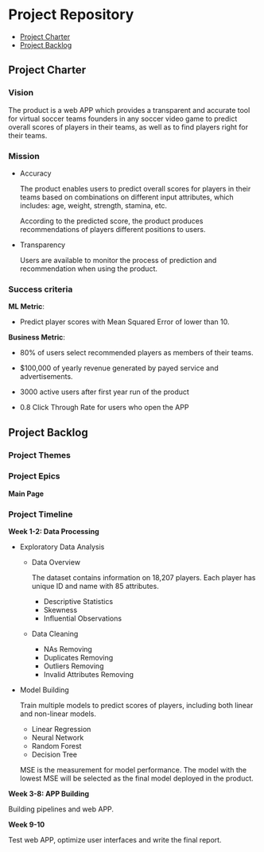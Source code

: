# Project Repository

<!-- toc -->

- [Project Charter](#project-charter)
- [Project Backlog](#project-backlog)

<!-- tocstop -->

## Project Charter 

### Vision

The product is a web APP which provides a transparent and accurate tool for virtual soccer teams founders in any soccer video game to predict overall scores of players in their teams, as well as to find players right for their teams.

### Mission

- Accuracy

  The product enables users to predict overall scores for players in their teams based on combinations on different input attributes, which includes: age, weight, strength, stamina, etc.

  According to the predicted score, the product produces recommendations of players different positions to users.

- Transparency

  Users are available to monitor the process of prediction and recommendation when using the product.

### Success criteria 

**ML Metric**: 

- Predict player scores with Mean Squared Error of  lower than 10. 

**Business Metric**: 

- 80% of users select recommended players as members of their teams.

- $100,000 of yearly revenue generated by payed service and advertisements.

- 3000 active users after first year run of the product

- 0.8 Click Through Rate for users who open the APP

## Project Backlog

### Project Themes

### Project Epics

**Main Page**

### Project Timeline

**Week 1-2: Data Processing**

- Exploratory Data Analysis

  * Data Overview

    The dataset contains information on 18,207 players. Each player has unique ID and name with 85 attributes.

    + Descriptive Statistics
    + Skewness
    + Influential Observations

  * Data Cleaning
      
      + NAs Removing
      + Duplicates Removing
      + Outliers Removing
      + Invalid Attributes Removing

- Model Building

  Train multiple models to predict scores of players, including both linear and non-linear models. 
  
  * Linear Regression
  * Neural Network
  * Random Forest
  * Decision Tree
  
  MSE is the measurement for model performance. The model with the lowest MSE will be selected as the final model deployed in the product.

**Week 3-8: APP Building**

Building pipelines and web APP.

**Week 9-10**

Test web APP, optimize user interfaces and write the final report.


<!--stackedit_data:
eyJoaXN0b3J5IjpbMTM1NDA4NzgxNiw4NTk1MjE3ODEsLTExNT
IzMjQ0MjEsMTE2ODk4NjE4LC0xMjc1MDU4NTg4LC0xNDMzMTA2
ODM4LC0xNDk5NjM3MTQ2LC0yMjkwODkxNTEsMTc4ODc5NDAxNi
wxNTE5NzY3MDQ0LC05ODI1NTE2MjQsLTg4NTE5NDM2LDU1NDQ3
NDgzNywxNTcwMTM1OTEyLDE3NTgxMjMzOTcsMzI4MDkwODI1LD
U5MzcxODg0MiwtMTE0MDgwOTE5Nyw3OTkzMzg1NDAsLTE0MjM5
MjUxNDRdfQ==
-->